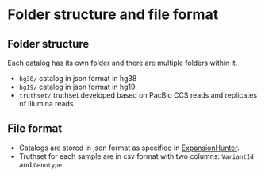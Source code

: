 # Folder structure and file format

## Folder structure

Each catalog has its own folder and there are multiple folders within it.

* `hg38/` catalog in json format in hg38
* `hg19/` catalog in json format in hg19
* `truthset/` truthset developed based on PacBio CCS reads and replicates of illumina reads  

## File format

* Catalogs are stored in json format as specified in [ExpansionHunter](https://github.com/Illumina/ExpansionHunter/blob/master/docs/04_VariantCatalogFiles.md).
* Truthset for each sample are in csv format with two columns: `VariantId` and `Genotype`. 
